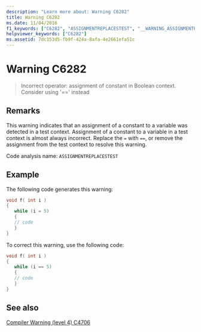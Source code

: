 ```yaml
---
description: "Learn more about: Warning C6282"
title: Warning C6282
ms.date: 11/04/2016
f1_keywords: ["C6282", "ASSIGNMENTREPLACESTEST", "__WARNING_ASSIGNMENTREPLACESTEST"]
helpviewer_keywords: ["C6282"]
ms.assetid: 7dc153d5-fb9f-424a-8afa-4e2661efa51c
---
```

# Warning C6282

> Incorrect operator: assignment of constant in Boolean context. Consider using '==' instead

## Remarks

This warning indicates that an assignment of a constant to a variable was detected in a test context. Assignment of a constant to a variable in a test context is almost always incorrect. Replace the `=` with `==`, or remove the assignment from the test context to resolve this warning.

Code analysis name: `ASSIGNMENTREPLACESTEST`

## Example

The following code generates this warning:

```cpp
void f( int i )
{
   while (i = 5)
   {
   // code
   }
}
```

To correct this warning, use the following code:

```cpp
void f( int i )
{
   while (i == 5)
   {
   // code
   }
}
```

## See also

[Compiler Warning (level 4) C4706](../error-messages/compiler-warnings/compiler-warning-level-4-c4706.md)
